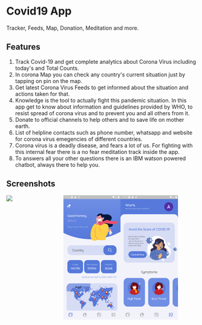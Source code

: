 # Covid19 App

Tracker, Feeds, Map, Donation, Meditation and more.

## Features

<ol type="1">
  <li>Track Covid-19 and get complete analytics about Corona Virus including today's and Total Counts.</li>
  <li>In corona Map you can check any country's current situation just by tapping on pin on the map.</li>
  <li>Get latest Corona Virus Feeds to get informed about the situation and actions taken for that.</li>
  <li>Knowledge is the tool to actually fight this pandemic situation. In this app get to know about information and guidelines provided by WHO, to resist spread of corona virus and to prevent you and all others from it.</li>
  <li>Donate to official channels to help others and to save life on mother earth.</li>
  <li>List of helpline contacts such as phone number, whatsapp and website for corona virus emegencies of different countries.</li>
  <li>Corona virus is a deadly disease, and fears a lot of us. For fighting with this internal fear there is a no fear meditation track inside the app.</li>
  <li>To answers all your other questions there is an IBM watson powered chatbot, always there to help you.</li>
</ol>

## Screenshots

<img src='https://raw.githubusercontent.com/shiningcoders/Covid19-App/Screenshots/Covid-19 (1).png' align='left' width='30%'>
<img src='/Screenshots/Covid-19 (2).png' align='left' width='30%'>
<img src='/Screenshots/Covid-19 (3).png' width='30%'>
